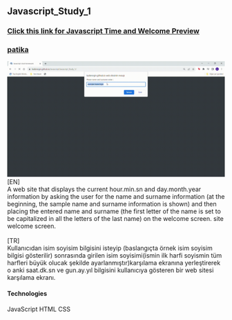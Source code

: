 ## Javascript_Study_1
### [Click this link for Javascript Time and Welcome Preview](https://kaderergin.github.io/Javascript/Javascript_Study_1/)
### [patika](https://academy.patika.dev/tr/profile)
![Javascript Time and Greeting](https://github.com/KaderErgin/Javascript/blob/master/Javascript_Study_1/img/Javascript-clock-study.gif)
[EN]<br>
A web site that displays the current hour.min.sn and day.month.year information by asking the user for the name and surname information (at the beginning, the sample name and surname information is shown) and then placing the entered name and surname (the first letter of the name is set to be capitalized in all the letters of the last name) on the welcome screen. site welcome screen.
<br>
<br>
[TR]<br>
Kullanıcıdan isim soyisim bilgisini isteyip (baslangıçta örnek isim soyisim bilgisi gösterilir) sonrasında girilen isim soyisimi(ismin ilk harfi soyismin tüm harfleri büyük olucak şekilde ayarlanmıştır)karşılama ekranına yerleştirerek o anki saat.dk.sn ve gun.ay.yıl bilgisini kullanıcıya gösteren bir web sitesi karşılama ekranı.
<br>
#### Technologies
JavaScript
HTML
CSS
